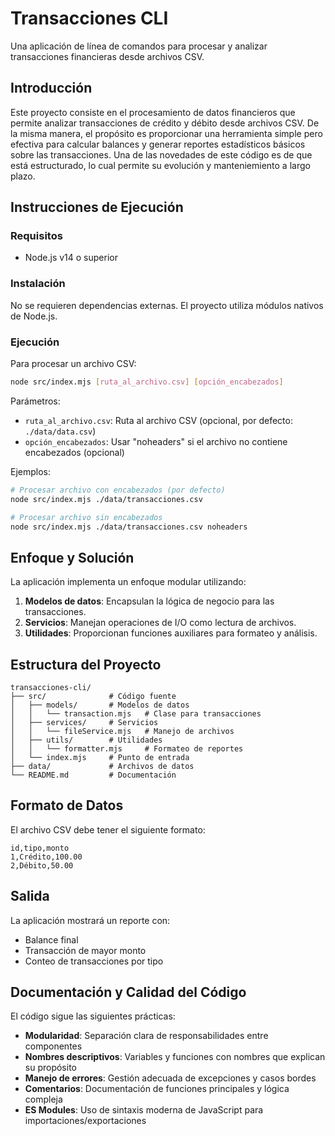 # Transacciones CLI

Una aplicación de línea de comandos para procesar y analizar transacciones financieras desde archivos CSV.

## Introducción

Este proyecto consiste en el procesamiento de datos financieros que permite analizar transacciones de crédito y débito desde archivos CSV. De la misma manera, el propósito es proporcionar una herramienta simple pero efectiva para calcular balances y generar reportes estadísticos básicos sobre las transacciones. Una de las novedades de este código es de que está estructurado, lo cual permite su evolución y manteniemiento a largo plazo.

## Instrucciones de Ejecución

### Requisitos

- Node.js v14 o superior

### Instalación

No se requieren dependencias externas. El proyecto utiliza módulos nativos de Node.js.

### Ejecución

Para procesar un archivo CSV:

```bash
node src/index.mjs [ruta_al_archivo.csv] [opción_encabezados]
```

Parámetros:

- `ruta_al_archivo.csv`: Ruta al archivo CSV (opcional, por defecto: `./data/data.csv`)
- `opción_encabezados`: Usar "noheaders" si el archivo no contiene encabezados (opcional)

Ejemplos:

```bash
# Procesar archivo con encabezados (por defecto)
node src/index.mjs ./data/transacciones.csv

# Procesar archivo sin encabezados
node src/index.mjs ./data/transacciones.csv noheaders
```

## Enfoque y Solución

La aplicación implementa un enfoque modular utilizando:

1. **Modelos de datos**: Encapsulan la lógica de negocio para las transacciones.
2. **Servicios**: Manejan operaciones de I/O como lectura de archivos.
3. **Utilidades**: Proporcionan funciones auxiliares para formateo y análisis.

## Estructura del Proyecto

```plaintext
transacciones-cli/
├── src/              # Código fuente
│   ├── models/       # Modelos de datos
│   │   └── transaction.mjs   # Clase para transacciones
│   ├── services/     # Servicios
│   │   └── fileService.mjs   # Manejo de archivos
│   ├── utils/        # Utilidades
│   │   └── formatter.mjs     # Formateo de reportes
│   └── index.mjs     # Punto de entrada
├── data/             # Archivos de datos
└── README.md         # Documentación
```

## Formato de Datos

El archivo CSV debe tener el siguiente formato:

```csv
id,tipo,monto
1,Crédito,100.00
2,Débito,50.00
```

## Salida

La aplicación mostrará un reporte con:

- Balance final
- Transacción de mayor monto
- Conteo de transacciones por tipo

## Documentación y Calidad del Código

El código sigue las siguientes prácticas:

- **Modularidad**: Separación clara de responsabilidades entre componentes
- **Nombres descriptivos**: Variables y funciones con nombres que explican su propósito
- **Manejo de errores**: Gestión adecuada de excepciones y casos bordes
- **Comentarios**: Documentación de funciones principales y lógica compleja
- **ES Modules**: Uso de sintaxis moderna de JavaScript para importaciones/exportaciones
